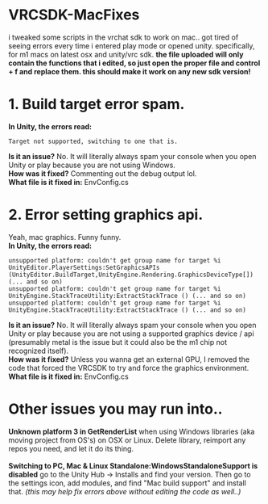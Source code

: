 # VRCSDK-MacFixes
i tweaked some scripts in the vrchat sdk to work on mac.. got tired of seeing errors every time i entered play mode or opened unity. specifically, for m1 macs on latest osx and unity/vrc sdk. **the file uploaded will only contain the functions that i edited, so just open the proper file and control + f and replace them. this should make it work on any new sdk version!**

# 1. Build target error spam.

**In Unity, the errors read:**
```
Target not supported, switching to one that is.
```

**Is it an issue?** No. It will literally always spam your console when you open Unity or play because you are not using Windows.<br/> 
**How was it fixed?** Commenting out the debug output lol. <br/> 
**What file is it fixed in:** EnvConfig.cs<br/> 

# 2. Error setting graphics api.

Yeah, mac graphics. Funny funny.<br/>
**In Unity, the errors read:**
```
unsupported platform: couldn't get group name for target %i
UnityEditor.PlayerSettings:SetGraphicsAPIs (UnityEditor.BuildTarget,UnityEngine.Rendering.GraphicsDeviceType[]) (... and so on)
unsupported platform: couldn't get group name for target %i
UnityEngine.StackTraceUtility:ExtractStackTrace () (... and so on)
unsupported platform: couldn't get group name for target %i
UnityEngine.StackTraceUtility:ExtractStackTrace () (... and so on)
```

**Is it an issue?** No. It will literally always spam your console when you open Unity or play because you are not using a supported graphics device / api (presumably metal is the issue but it could also be the m1 chip not recognized itself).<br/> 
**How was it fixed?** Unless you wanna get an external GPU, I removed the code that forced the VRCSDK to try and force the graphics environment.<br/> 
**What file is it fixed in:** EnvConfig.cs<br/> 

# Other issues you may run into..

**Unknown platform 3 in GetRenderList** when using Windows libraries (aka moving project from OS's) on OSX or Linux. Delete library, reimport any repos you need, and let it do its thing.<br/><br/>
**Switching to PC, Mac & Linux Standalone:WindowsStandaloneSupport is disabled** go to the Unity Hub -> Installs and find your version. Then go to the settings icon, add modules, and find "Mac build support" and install that. *(this may help fix errors above without editing the code as well..)*
